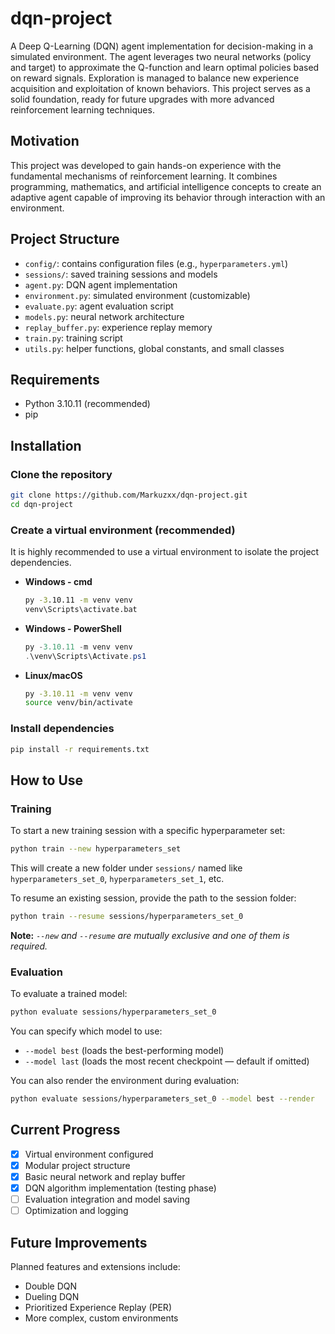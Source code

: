 
# dqn-project

A Deep Q-Learning (DQN) agent implementation for decision-making in a simulated environment. The agent leverages two neural networks (policy and target) to approximate the Q-function and learn optimal policies based on reward signals. Exploration is managed to balance new experience acquisition and exploitation of known behaviors. This project serves as a solid foundation, ready for future upgrades with more advanced reinforcement learning techniques.

## Motivation

This project was developed to gain hands-on experience with the fundamental mechanisms of reinforcement learning. It combines programming, mathematics, and artificial intelligence concepts to create an adaptive agent capable of improving its behavior through interaction with an environment.

## Project Structure

- `config/`: contains configuration files (e.g., `hyperparameters.yml`)
- `sessions/`: saved training sessions and models
- `agent.py`: DQN agent implementation
- `environment.py`: simulated environment (customizable)
- `evaluate.py`: agent evaluation script
- `models.py`: neural network architecture
- `replay_buffer.py`: experience replay memory
- `train.py`: training script
- `utils.py`: helper functions, global constants, and small classes

## Requirements

- Python 3.10.11 (recommended)
- pip

## Installation

### Clone the repository

```bash
git clone https://github.com/Markuzxx/dqn-project.git
cd dqn-project
```

### Create a virtual environment (recommended)

It is highly recommended to use a virtual environment to isolate the project dependencies.

- **Windows - cmd**

    ```cmd
    py -3.10.11 -m venv venv
    venv\Scripts\activate.bat
    ```

- **Windows - PowerShell**

    ```powershell
    py -3.10.11 -m venv venv
    .\venv\Scripts\Activate.ps1
    ```

- **Linux/macOS**

    ```bash
    py -3.10.11 -m venv venv
    source venv/bin/activate
    ```

### Install dependencies

```bash
pip install -r requirements.txt
```

## How to Use

### Training

To start a new training session with a specific hyperparameter set:

```bash
python train --new hyperparameters_set
```

This will create a new folder under `sessions/` named like `hyperparameters_set_0`, `hyperparameters_set_1`, etc.

To resume an existing session, provide the path to the session folder:

```bash
python train --resume sessions/hyperparameters_set_0
```

**Note:** *`--new` and `--resume` are mutually exclusive and one of them is required.*

### Evaluation

To evaluate a trained model:

```bash
python evaluate sessions/hyperparameters_set_0
```

You can specify which model to use:

- `--model best` (loads the best-performing model)
- `--model last` (loads the most recent checkpoint — default if omitted)

You can also render the environment during evaluation:

```bash
python evaluate sessions/hyperparameters_set_0 --model best --render
```

## Current Progress

- [x] Virtual environment configured
- [x] Modular project structure
- [x] Basic neural network and replay buffer
- [x] DQN algorithm implementation (testing phase)
- [ ] Evaluation integration and model saving
- [ ] Optimization and logging

## Future Improvements

Planned features and extensions include:

- Double DQN
- Dueling DQN
- Prioritized Experience Replay (PER)
- More complex, custom environments
